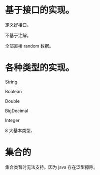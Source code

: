 # 基于接口的实现。

定义好接口。

不基于注解。

全部直接 random 数据。

# 各种类型的实现。

String 

Boolean 

Double

BigDecimal

Integer

8 大基本类型、

# 集合的

集合类暂时无法支持。因为 java 存在泛型擦除。

